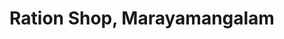 ---
title: "Ration Shop, Marayamangalam"
url: /nellaya/ration-shop-marayamangalam/
shop: convenience
---